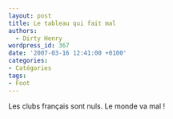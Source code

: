 ```yaml
---
layout: post
title: Le tableau qui fait mal
authors:
  - Dirty Henry
wordpress_id: 367
date: '2007-03-16 12:41:00 +0100'
categories:
- Catégories
tags:
- Foot
---
```

Les clubs français sont nuls. Le monde va mal !

